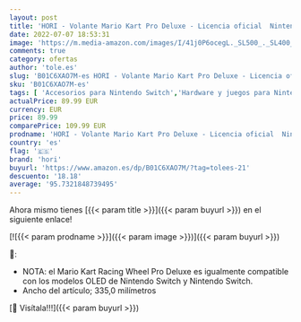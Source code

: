```yaml
---
layout: post
title: 'HORI - Volante Mario Kart Pro Deluxe - Licencia oficial  Nintendo Switch/PC '
date: 2022-07-07 18:53:31
image: 'https://m.media-amazon.com/images/I/41j0P6ocegL._SL500_._SL400_.jpg'
comments: true
category: ofertas
author: 'tole.es'
slug: 'B01C6XAO7M-es HORI - Volante Mario Kart Pro Deluxe - Licencia oficial...'
sku: 'B01C6XAO7M-es'
tags: [ 'Accesorios para Nintendo Switch','Hardware y juegos para Nintendo Switch','Juegos y Accesorios para PC','Mandos para Nintendo Switch','Videojuegos','hori','nintendo','🇪🇸', ]
actualPrice: 89.99 EUR
currency: EUR
price: 89.99
comparePrice: 109.99 EUR
prodname: 'HORI - Volante Mario Kart Pro Deluxe - Licencia oficial  Nintendo Switch/PC '
country: 'es'
flag: '🇪🇸'
brand: 'hori'
buyurl: 'https://www.amazon.es/dp/B01C6XAO7M/?tag=tolees-21'
descuento: '18.18'
average: '95.7321848739495'
---
```


Ahora mismo tienes [{{< param title >}}]({{< param buyurl >}}) en el siguiente enlace!

[![{{< param prodname >}}]({{< param image >}})]({{< param buyurl >}})

🔎:

- NOTA: el Mario Kart Racing Wheel Pro Deluxe es igualmente compatible con los modelos OLED de Nintendo Switch y Nintendo Switch.
- Ancho del artículo; 335,0 milímetros

[🛒 Visítala!!!]({{< param buyurl >}})
